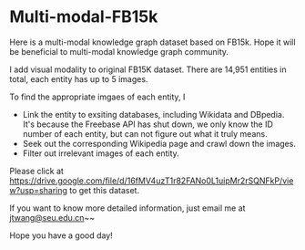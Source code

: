 # Multi-modal-FB15k
Here is a multi-modal knowledge graph dataset based on FB15k. Hope it will be beneficial to multi-modal knowledge graph community.

I add visual modality to original FB15K dataset. There are 14,951 entities in total, each entity has up to 5 images.

To find the appropriate imgaes of each entity, I
- Link the entity to exsiting databases, including Wikidata and DBpedia. It's because the Freebase API has shut down, we only know the ID number of each entity, but can not figure out what it truly means. 
- Seek out the corresponding Wikipedia page and crawl down the images. 
- Filter out irrelevant images of each entity.

Please click at https://drive.google.com/file/d/16fMV4uzT1r82FANo0L1uipMr2rSQNFkP/view?usp=sharing to get this dataset.

If you want to know more detailed information, just email me at jtwang@seu.edu.cn~~

Hope you have a good day!
